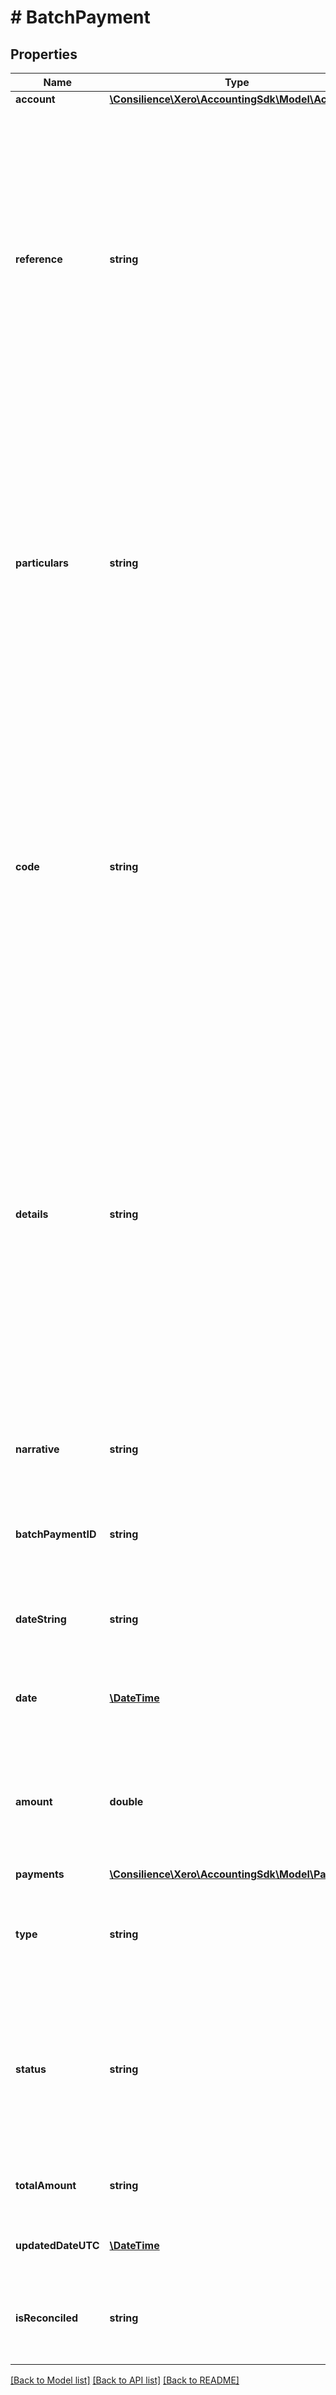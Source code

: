# # BatchPayment

## Properties

Name | Type | Description | Notes
------------ | ------------- | ------------- | -------------
**account** | [**\Consilience\Xero\AccountingSdk\Model\Account**](Account.md) |  | [optional] 
**reference** | **string** | (NZ Only) Optional references for the batch payment transaction. It will also show with the batch payment transaction in the bank reconciliation Find &amp; Match screen. Depending on your individual bank, the detail may also show on the bank statement you import into Xero. | [optional] 
**particulars** | **string** | (NZ Only) Optional references for the batch payment transaction. It will also show with the batch payment transaction in the bank reconciliation Find &amp; Match screen. Depending on your individual bank, the detail may also show on the bank statement you import into Xero. | [optional] 
**code** | **string** | (NZ Only) Optional references for the batch payment transaction. It will also show with the batch payment transaction in the bank reconciliation Find &amp; Match screen. Depending on your individual bank, the detail may also show on the bank statement you import into Xero. | [optional] 
**details** | **string** | (Non-NZ Only) These details are sent to the org’s bank as a reference for the batch payment transaction. They will also show with the batch payment transaction in the bank reconciliation Find &amp; Match screen. Depending on your individual bank, the detail may also show on the bank statement imported into Xero. Maximum field length &#x3D; 18 | [optional] 
**narrative** | **string** | (UK Only) Only shows on the statement line in Xero. Max length &#x3D;18 | [optional] 
**batchPaymentID** | **string** | The Xero generated unique identifier for the bank transaction (read-only) | [optional] 
**dateString** | **string** | Date the payment is being made (YYYY-MM-DD) e.g. 2009-09-06 | [optional] 
**date** | [**\DateTime**](\DateTime.md) | Date the payment is being made (YYYY-MM-DD) e.g. 2009-09-06 | [optional] 
**amount** | **double** | The amount of the payment. Must be less than or equal to the outstanding amount owing on the invoice e.g. 200.00 | [optional] 
**payments** | [**\Consilience\Xero\AccountingSdk\Model\Payment[]**](Payment.md) |  | [optional] 
**type** | **string** | PAYBATCH for bill payments or RECBATCH for sales invoice payments (read-only) | [optional] 
**status** | **string** | AUTHORISED or DELETED (read-only). New batch payments will have a status of AUTHORISED. It is not possible to delete batch payments via the API. | [optional] 
**totalAmount** | **string** | The total of the payments that make up the batch (read-only) | [optional] 
**updatedDateUTC** | [**\DateTime**](\DateTime.md) | UTC timestamp of last update to the payment | [optional] 
**isReconciled** | **string** | Booelan that tells you if the batch payment has been reconciled (read-only) | [optional] 

[[Back to Model list]](../../README.md#documentation-for-models) [[Back to API list]](../../README.md#documentation-for-api-endpoints) [[Back to README]](../../README.md)


